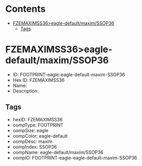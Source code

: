 



Contents
========

* [FZEMAXIMSS36>eagle-default/maxim/SSOP36](#fzemaximss36eagle-defaultmaximssop36)
	* [Tags](#tags)

# FZEMAXIMSS36>eagle-default/maxim/SSOP36

- ID: FOOTPRINT-eagle-eagle-default-maxim-SSOP36
- Hex ID: FZEMAXIMSS36
- Name: 
- Description: 

## Tags

- hexID: FZEMAXIMSS36
- oompType: FOOTPRINT
- oompSize: eagle
- oompColor: eagle-default
- oompDesc: maxim
- oompIndex: SSOP36
- oompName: eagle-default/maxim/SSOP36
- oompID: FOOTPRINT-eagle-eagle-default-maxim-SSOP36
